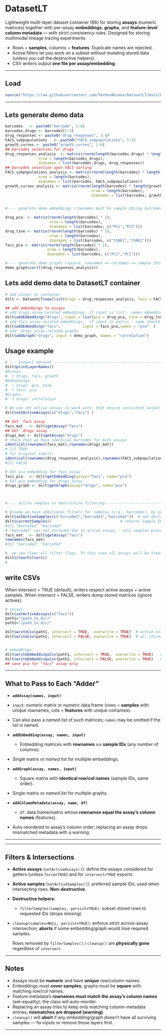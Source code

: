 # DatasetLT

Lightweight multi-layer dataset container (R6) for storing **assays** (numeric matrices) together with per-assay **embeddings**, **graphs**, and **feature-level column metadata** — with strict consistency rules.
Designed for storing multimodal lineage tracing experiments 

- Rows = **samples**, columns = **features**. Duplicate names are rejected.
- Active filters let you work on a subset without mutating stored data (unless you call the destructive helpers).
- CSV writers output **one file per assay/embedding**.

---
  
## Load
```r
source("https://raw.githubusercontent.com/YevhenAkimov/DatasetLT/main/DatasetLT.R")
```
---
  
## Lets generate demo data 
```r
barcodes   <- paste0("barcode", 1:6)
barcodes_drugs <- barcodes[1:4]
drug_responses <- paste0("drug_responses", 1:4)
FACS_subpopulations   <- paste0("FACS_subpopulations", 1:5)
growth_curves <- paste0("growth_curves", 1:6)
## barcodes selection for drugs
drug_responses_analysis  <- matrix(rnorm(length(barcodes_drugs) * length(drug_responses)),
               nrow = length(barcodes_drugs),
               dimnames = list(barcodes_drugs, drug_responses))
## barcodes selection upon FACS sorting
FACS_subpopulations_analysis <- matrix(rnorm(length(barcodes) * length(FACS_subpopulations)),
               nrow = length(barcodes),
               dimnames = list(barcodes, FACS_subpopulations))
growth_curves_analysis <- matrix(rnorm(length(barcodes) * length(growth_curves)),
                                       nrow = length(barcodes),
                                       dimnames = list(barcodes, growth_curves))


# --- generate demo embeddings (rownames must be sample IDs(eg barcodes)) -------------------------------

drug_pca  <- matrix(rnorm(length(barcodes) * 2),
                    nrow = length(barcodes),
                    dimnames = list(barcodes, c("PC1","PC2")))
drug_tsne <- matrix(rnorm(length(barcodes) * 2),
                    nrow = length(barcodes),
                    dimnames = list(barcodes, c("tSNE1","tSNE2")))
facs_pca <- matrix(rnorm(length(barcodes) * 2),
                   nrow = length(barcodes),
                   dimnames = list(barcodes, c("PC1","PC2")))

# --- generate demo graphs (square, rownames == colnames == sample IDs(eg barcodes)) -------------------
demo_graph=cor(t(drug_responses_analysis))

```

## Lets add demo data to DatasetLT container
```r
# add assays to container 
dslt <- DatasetLT$new(list(drugs = drug_responses_analysis, facs = FACS_subpopulations_analysis,growth=growth_curves_analysis))

## add embeddings to assays
# add drugs assay-related embeddings, if input is list - names embeddings will be set according to names of the list elements, or names can be specified
dslt$addEmbedding("drugs", input = list(pca = drug_pca, tsne = drug_tsne))
# add facs assay-related embeddings,  if input is matrix - name should be provided in names argument
dslt$addEmbedding("facs",          input = facs_pca,names = "pca"  )
# add  drugs assay-related graphs
dslt$addGraph("drugs", input = demo_graph, names = "correlation")
```
## Usage example
```r
# --- inspect dataset -------------------------------------------------------
dslt$printLayerNames()
#Assays:
#  • drugs, facs, growth 
#Embeddings:
#  • drugs: pca, tsne
#  • facs: pca
#Graphs:
#  • drugs: correlation

# We can set active assays to work with, that ensure consistent output of data - only intersect and ordered  barcodes are returned when data is queried
dslt$setActiveAssays(c("drugs","facs") )  

## Get  facs assay
facs_mat   <- dslt$getAssay("facs")
## Get  drugs assay
drugs_mat <- dslt$getAssay("drugs")
# check that we have identical barcodes for both assays
identical(rownames(facs_mat),rownames(drugs_mat))
# [1] TRUE
# for original inputs:
identical(rownames(drug_responses_analysis),rownames(FACS_subpopulations_analysis))
#[1] FALSE

# Get pca embedding for facs assay
facs_pca   <- dslt$getEmbedding(assay="facs", name="pca")
# Get pca embedding for drugs assay
drugs_graph <- dslt$getGraph(assay="drugs", name="pca")



# --- active samples vs destructive filtering --------------------------------

# Assume we have additional filters for samples (e.g., barcodes), by setting active samples we implement additional level of filtering
dslt$setActiveSamples(c("barcode2","barcode3","barcode5"))  # non-destructive preference
dslt$currentSamples()                               # returns sample IDs that are going to be returned on queries
#[1] "barcode2" "barcode3"
# "barcode5" was not included due to active assays - only samples present in both active assays and active samples are returned
facs_mat   <- dslt$getAssay("facs")
rownames(facs_mat)
#[1] "barcode2" "barcode3"

#  we can clear all filter flags. Tn this case all assays will be treated as active 
dslt$clearFilters()
# 

```
## write CSVs 
When intersect = TRUE (default), writers respect active assays + active samples.
When intersect = FALSE, writers dump stored matrices (ignore actives).
```r
# assays
dslt$setActiveAssays(c("facs"))
path1="/path_to_dir/"
path2="/path_to_dir/"

dslt$writeCsv(path1, intersect = TRUE,  overwrite = TRUE)  # active intersection
dslt$writeCsv(path2, intersect = FALSE, overwrite = TRUE)  # all stored matrices


# embeddings
dslt$writeEmbeddingsCsv(path1, intersect = TRUE,  overwrite = TRUE)   # active
dslt$writeEmbeddingsCsv(path2, intersect = FALSE, overwrite = TRUE)   # stored
## save pca for "facs" assay only

```

---
  
  ## What to Pass to Each “Adder”
  
  - **`addAssay(names, input)`**  
  - `input`: numeric matrix or numeric data.frame (rows = **samples** with unique rownames, cols = **features** with unique colnames).  
- Can also pass a *named list* of such matrices; `names` may be omitted if the list is named.

- **`addEmbedding(assay, names, input)`**  
  - Embedding matrices with **rownames == sample IDs** (any number of columns).  
- Single matrix or *named list* for multiple embeddings.

- **`addGraph(assay, names, input)`**  
  - Square matrix with **identical row/col names** (sample IDs, same order).  
- Single matrix or *named list* for multiple graphs.

- **`addColumnMetadata(assay, name, df)`**  
  - `df`: data.frame/matrix whose **rownames equal the assay’s column names** (features).  
- Auto-reordered to assay’s column order; replacing an assay drops mismatched metadata with a warning.

---
  

---
  
  ## Filters & Intersections
  
  - **Active assays** (`setActiveAssays()`): define the assays considered for getters (unless `force=TRUE`) and for `intersect=TRUE` exports.  
- **Active samples** (`setActiveSamples()`): preferred sample IDs; used when intersecting rows. **Non-destructive**.
- **Destructive helpers**:
  - `filterSamples(samples, persist=TRUE)`: subset stored rows to requested IDs (drops missing).
- `cleanup(samples=NULL, persist=TRUE)`: enforce strict across-assay intersection; **aborts** if some embedding/graph would lose required samples.

  Rows removed by `filterSamples()` / `cleanup()` are **physically gone** regardless of `intersect`.

---
  
  ## Notes
  
  - Assays must be **numeric** and have **unique** row/column names.
- Embeddings must **cover samples**; graphs must be **square** with matching row/col names.
- Feature metadata’s **rownames must match the assay’s column names** (set-equality); the class will auto-reorder.
- Replacing an assay tries to keep only matching column-metadata entries; **mismatches are dropped (warning)**.
- `cleanup()` will **abort** if any embedding/graph doesn’t have all surviving samples — fix inputs or remove those layers first.

---
  
